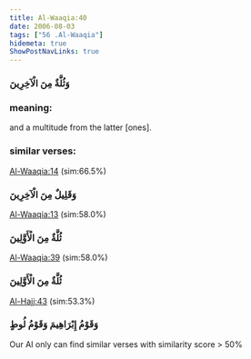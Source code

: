 ```yaml
---
title: Al-Waaqia:40
date: 2006-08-03
tags: ["56 .Al-Waaqia"]
hidemeta: true 
ShowPostNavLinks: true 
---
```

### وَثُلَّةٌ مِنَ الْآخِرِينَ
### meaning: 
and a multitude from the latter [ones].
### similar verses: 

[Al-Waaqia:14](/56/14) (sim:66.5%)

### وَقَلِيلٌ مِنَ الْآخِرِينَ

[Al-Waaqia:13](/56/13) (sim:58.0%)

### ثُلَّةٌ مِنَ الْأَوَّلِينَ

[Al-Waaqia:39](/56/39) (sim:58.0%)

### ثُلَّةٌ مِنَ الْأَوَّلِينَ

[Al-Hajj:43](/22/43) (sim:53.3%)

### وَقَوْمُ إِبْرَاهِيمَ وَقَوْمُ لُوطٍ

Our AI only can find similar verses with similarity score > 50% 
